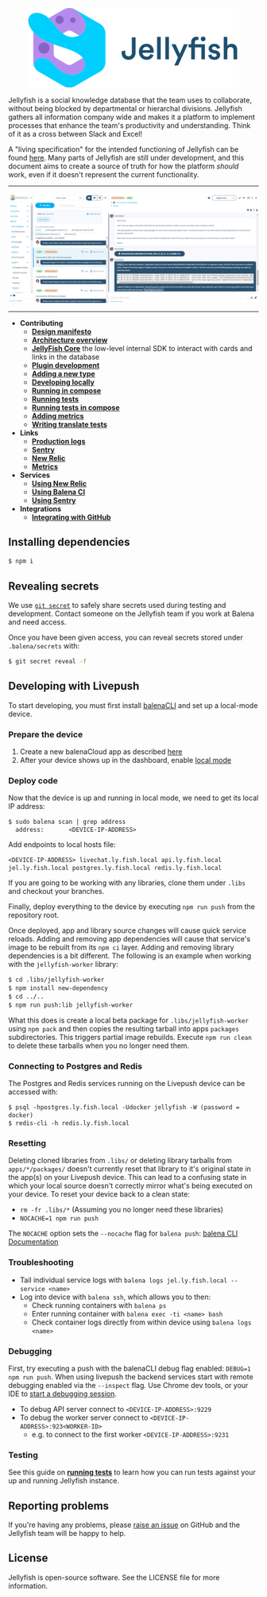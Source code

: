 <p align="center">
	<img src="./banner.png" height="160" />
</p>

Jellyfish is a social knowledge database that the team uses to collaborate,
without being blocked by departmental or hierarchal divisions. Jellyfish
gathers all information company wide and makes it a platform to implement
processes that enhance the team's productivity and understanding. Think of it
as a cross between Slack and Excel!

A "living specification" for the intended functioning of Jellyfish can be found [here](https://docs.google.com/document/d/1psa9upjr__LDbF0442ndW72Nj8jAuA48mmqPdahQBUs/edit?usp=sharing).
Many parts of Jellyfish are still under development, and this document aims to create a source of truth for how the platform *should* work, even if it doesn't represent the current functionality.

***

![Jellyfish Screenshot](./docs/assets/screenshot.png)

***

- **Contributing**
	- [**Design manifesto**](https://github.com/product-os/jellyfish/blob/master/docs/design-manifesto.markdown)
	- [**Architecture overview**](https://github.com/product-os/jellyfish/blob/master/ARCHITECTURE.md)
	- [**JellyFish Core**](https://github.com/product-os/jellyfish-core/blob/master/README.md) the low-level internal SDK to interact with cards and links in the database
	- [**Plugin development**](https://github.com/product-os/jellyfish/blob/master/docs/developing/plugins.markdown)
	- [**Adding a new type**](https://github.com/product-os/jellyfish/blob/master/docs/developing/add-new-type.markdown)
	- [**Developing locally**](https://github.com/product-os/jellyfish/blob/master/docs/developing/local-development.markdown)
	- [**Running in compose**](https://github.com/product-os/jellyfish/blob/master/docs/developing/running-in-compose.markdown)
	- [**Running tests**](https://github.com/product-os/jellyfish/blob/master/docs/developing/running-tests.markdown)
	- [**Running tests in compose**](https://github.com/product-os/jellyfish/blob/master/docs/developing/running-tests-in-compose.markdown)
	- [**Adding metrics**](https://github.com/product-os/jellyfish-metrics/blob/master/doc/adding-metrics.markdown)
	- [**Writing translate tests**](https://github.com/product-os/jellyfish-test-harness/blob/master/doc/writing-translate-tests.markdown)
- **Links**
	- [**Production logs**](https://monitor.balena-cloud.com/explore?left=%5B%22now-3h%22,%22now%22,%22loki%22,%7B%22expr%22:%22%22,%22datasource%22:%22loki%22,%22refId%22:%22A%22%7D%5D&orgId=1)
	- [**Sentry**](https://sentry.io/organizations/balena/issues/?project=1366139)
	- [**New Relic**](https://synthetics.newrelic.com/accounts/2054842/monitors/8bf2b38d-7c2a-4d71-9629-7cbf05b6bd21)
	- [**Metrics**](https://monitor.balena-cloud.com/dashboards/f/auto/auto)
- **Services**
	- [**Using New Relic**](https://github.com/product-os/jellyfish/blob/master/docs/newrelic.markdown)
	- [**Using Balena CI**](https://github.com/product-os/jellyfish/blob/master/docs/balenaci.markdown)
	- [**Using Sentry**](https://github.com/product-os/jellyfish/blob/master/docs/sentry.markdown)
- **Integrations**
	- [**Integrating with GitHub**](https://github.com/product-os/jellyfish/blob/master/docs/integrating-github.markdown)

Installing dependencies
-----------------------

```sh
$ npm i
```

Revealing secrets
-----------------------
We use [`git secret`](https://git-secret.io/) to safely share secrets used during testing and development.
Contact someone on the Jellyfish team if you work at Balena and need access.

Once you have been given access, you can reveal secrets stored under `.balena/secrets` with:
```sh
$ git secret reveal -f
```

Developing with Livepush
------------------------

To start developing, you must first install [balenaCLI](https://github.com/balena-io/balena-cli) and set up a local-mode device.

### Prepare the device
1. Create a new balenaCloud app as described [here](https://www.balena.io/docs/learn/getting-started/intel-nuc/nodejs/)
2. After your device shows up in the dashboard, enable [local mode](https://www.balena.io/docs/learn/develop/local-mode/)

### Deploy code
Now that the device is up and running in local mode, we need to get its local IP address:
```
$ sudo balena scan | grep address
  address:       <DEVICE-IP-ADDRESS>
```

Add endpoints to local hosts file:
```
<DEVICE-IP-ADDRESS> livechat.ly.fish.local api.ly.fish.local jel.ly.fish.local postgres.ly.fish.local redis.ly.fish.local
```

If you are going to be working with any libraries, clone them under `.libs` and checkout your branches.

Finally, deploy everything to the device by executing `npm run push` from the repository root.

Once deployed, app and library source changes will cause quick service reloads. Adding and removing
app dependencies will cause that service's image to be rebuilt from its `npm ci` layer. Adding and
removing library dependencies is a bit different. The following is an example when working with the
`jellyfish-worker` library:

```sh
$ cd .libs/jellyfish-worker
$ npm install new-dependency
$ cd ../..
$ npm run push:lib jellyfish-worker
```

What this does is create a local beta package for `.libs/jellyfish-worker` using `npm pack` and then
copies the resulting tarball into apps `packages` subdirectories. This triggers partial image rebuilds.
Execute `npm run clean` to delete these tarballs when you no longer need them.

### Connecting to Postgres and Redis
The Postgres and Redis services running on the Livepush device can be accessed with:
```
$ psql -hpostgres.ly.fish.local -Udocker jellyfish -W (password = docker)
$ redis-cli -h redis.ly.fish.local
```

### Resetting
Deleting cloned libraries from `.libs/` or deleting library tarballs from `apps/*/packages/` doesn't currently
reset that library to it's original state in the app(s) on your Livepush device. This can lead to a confusing
state in which your local source doesn't correctly mirror what's being executed on your device. To reset your
device back to a clean state:
- `rm -fr .libs/*` (Assuming you no longer need these libraries)
- `NOCACHE=1 npm run push`

The `NOCACHE` option sets the `--nocache` flag for `balena push`: [balena CLI Documentation](https://www.balena.io/docs/reference/balena-cli/#-c---nocache)

### Troubleshooting
- Tail individual service logs with `balena logs jel.ly.fish.local --service <name>`
- Log into device with `balena ssh`, which allows you to then:
	- Check running containers with `balena ps`
	- Enter running container with `balena exec -ti <name> bash`
	- Check container logs directly from within device using `balena logs <name>`

### Debugging
First, try executing a push with the balenaCLI debug flag enabled: `DEBUG=1 npm run push`.
When using livepush the backend services start with remote debugging enabled via the `--inspect` flag. Use Chrome dev tools, or your IDE to [start a debugging session](https://nodejs.org/en/docs/guides/debugging-getting-started/#inspector-clients).

- To debug API server connect to `<DEVICE-IP-ADDRESS>:9229`
- To debug the worker server connect to `<DEVICE-IP-ADDRESS>:923<WORKER-ID>`
	- e.g. to connect to the first worker `<DEVICE-IP-ADDRESS>:9231`

### Testing
See this guide on [**running tests**](https://github.com/product-os/jellyfish/blob/master/docs/developing/running-tests.markdown) to learn how you can run tests against your up and running Jellyfish instance.

Reporting problems
------------------

If you're having any problems, please [raise an issue](https://github.com/product-os/jellyfish/issues/new) on GitHub and the Jellyfish team will be happy to help.

License
-------

Jellyfish is open-source software. See the LICENSE file for more information.
